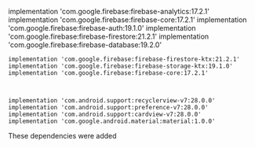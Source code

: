  implementation 'com.google.firebase:firebase-analytics:17.2.1'
    implementation 'com.google.firebase:firebase-core:17.2.1'
    implementation 'com.google.firebase:firebase-auth:19.1.0'
    implementation 'com.google.firebase:firebase-firestore:21.2.1'
    implementation 'com.google.firebase:firebase-database:19.2.0'

    implementation 'com.google.firebase:firebase-firestore-ktx:21.2.1'
    implementation 'com.google.firebase:firebase-storage-ktx:19.1.0'
    implementation 'com.google.firebase:firebase-core:17.2.1'



    implementation 'com.android.support:recyclerview-v7:28.0.0'
    implementation 'com.android.support:preference-v7:28.0.0'
    implementation 'com.android.support:cardview-v7:28.0.0'
    implementation 'com.google.android.material:material:1.0.0'

These dependencies were added
